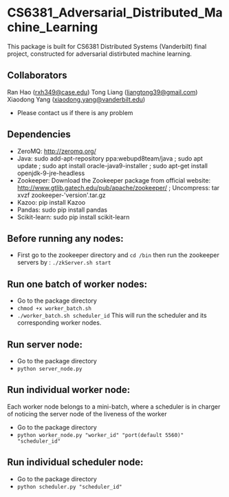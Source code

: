 # CS6381_Adversarial_Distributed_Machine_Learning

This package is built for CS6381 Distributed Systems (Vanderbilt) final project, constructed for adversarial distirbuted machine learning.
## Collaborators
Ran Hao (rxh349@case.edu)  Tong Liang (liangtong39@gmail.com) Xiaodong Yang (xiaodong.yang@vanderbilt.edu)

- Please contact us if there is any problem

## Dependencies
- ZeroMQ: http://zeromq.org/
- Java: sudo add-apt-repository ppa:webupd8team/java ; sudo apt update ; sudo apt install oracle-java9-installer ;  sudo apt-get install openjdk-9-jre-headless
- Zookeeper: Download the Zookeeper package from official website: http://www.gtlib.gatech.edu/pub/apache/zookeeper/ ; Uncompress: tar xvzf zookeeper-'version'.tar.gz
- Kazoo: pip install Kazoo
- Pandas: sudo pip install pandas
- Scikit-learn: sudo pip install scikit-learn

## Before running any nodes:
- First go to the zookeeper directory and `cd /bin` then run the zookeeper servers by : `./zkServer.sh start`

## Run one batch of worker nodes:
- Go to the package directory
- `chmod +x worker_batch.sh`
- `./worker_batch.sh scheduler_id`
This will run the scheduler and its corresponding worker nodes.

## Run server node:
- Go to the package directory
- `python server_node.py`

## Run individual worker node:
Each worker node belongs to a mini-batch, where a scheduler is in charger of noticing the server node of the liveness of the worker
- Go to the package directory
- `python worker_node.py "worker_id" "port(default 5560)" "scheduler_id"`

## Run individual scheduler node:
- Go to the package directory
- `python scheduler.py "scheduler_id"`


